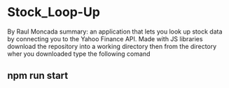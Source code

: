 # Stock_Loop-Up

By Raul Moncada
summary: an application that lets you look up stock data by connecting you to the Yahoo Finance API. Made with JS libraries
download the repository into a working directory
then from the directory wher you downloaded type the following comand
## npm run start

